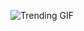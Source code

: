 
<!-- GIF_SECTION -->
![Trending GIF](https://media1.giphy.com/media/v1.Y2lkPThiYjIxNzcyN2Jra200eGo3dnZiOHljeTI4bHltbWsxc2ExOGQydzIza3dlbjhpbyZlcD12MV9naWZzX3NlYXJjaCZjdD1n/Ws6T5PN7wHv3cY8xy8/giphy.gif)
<!-- END_GIF_SECTION -->
